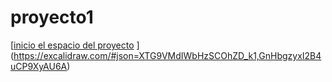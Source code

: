 # proyecto1
[[inicio el espacio del proyecto](https://excalidraw.com/#json=1hPVIGWWOJTIml0FVVWiJ,8zirGdbjUYjRGorW1E0AFw)
](https://excalidraw.com/#json=XTG9VMdIWbHzSCOhZD_k1,GnHbgzyxI2B4uCP9XyAU6A)
